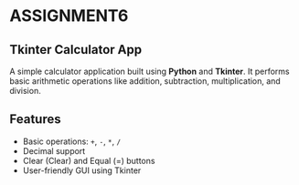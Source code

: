 # ASSIGNMENT6
## Tkinter Calculator App

A simple calculator application built using **Python** and **Tkinter**. It performs basic arithmetic operations like addition, subtraction, multiplication, and division.

## Features

- Basic operations: `+`, `-`, `*`, `/`
- Decimal support
- Clear (Clear) and Equal (=) buttons
- User-friendly GUI using Tkinter
